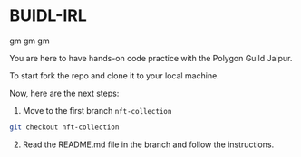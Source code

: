 # BUIDL-IRL

gm gm gm

You are here to have hands-on code practice with the Polygon Guild Jaipur.

To start fork the repo and clone it to your local machine.

Now, here are the next steps:

1. Move to the first branch `nft-collection`

```bash
git checkout nft-collection
```

2. Read the README.md file in the branch and follow the instructions.
